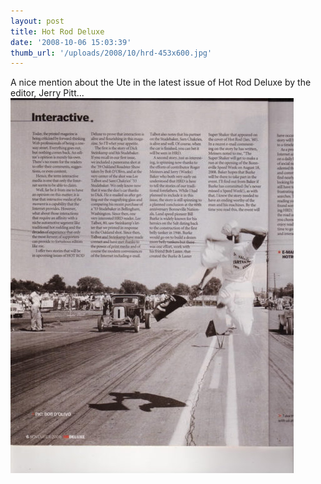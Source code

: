 ```yaml
---
layout: post
title: Hot Rod Deluxe
date: '2008-10-06 15:03:39'
thumb_url: '/uploads/2008/10/hrd-453x600.jpg'
---
```

A nice mention about the <span class="nfakPe">Ute</span> in the latest issue of Hot Rod Deluxe by the editor, Jerry Pitt...
<a href="/uploads/2008/10/hrd.jpg"><img class="alignnone size-medium wp-image-420" src="/uploads/2008/10/hrd-453x600.jpg" alt="" width="453" height="600" /></a>
